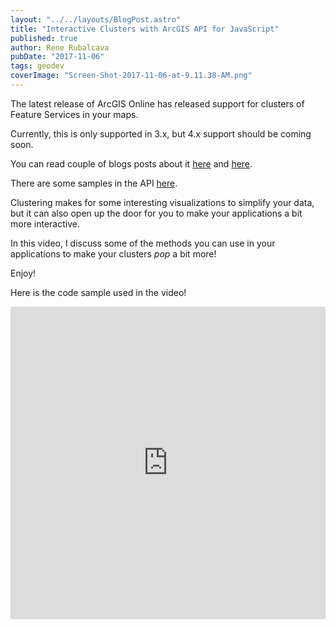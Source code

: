 ```yaml
---
layout: "../../layouts/BlogPost.astro"
title: "Interactive Clusters with ArcGIS API for JavaScript"
published: true
author: Rene Rubalcava
pubDate: "2017-11-06"
tags: geodev
coverImage: "Screen-Shot-2017-11-06-at-9.11.38-AM.png"
---
```


The latest release of ArcGIS Online has released support for clusters of Feature Services in your maps.

Currently, this is only supported in 3.x, but 4.x support should be coming soon.

You can read couple of blogs posts about it [here](https://blogs.esri.com/esri/arcgis/2017/09/20/clustering-now-available-in-arcgis-online/) and [here](https://blogs.esri.com/esri/arcgis/2017/10/11/thematic-point-clustering-for-data-exploration/).

There are some samples in the API [here](https://developers.arcgis.com/javascript/3/jssamples/#latest_samples).

Clustering makes for some interesting visualizations to simplify your data, but it can also open up the door for you to make your applications a bit more interactive.

In this video, I discuss some of the methods you can use in your applications to make your clusters _pop_ a bit more!

Enjoy!

<lite-youtube videoid="zldmdtEn45I"></lite-youtube>

Here is the code sample used in the video!

<iframe height="500" style="width: 100%;" scrolling="no" title="FeatureLayer clustering" src="https://codepen.io/odoe/embed/pWqMZw?height=500&theme-id=39013&default-tab=js,result" frameborder="no" loading="lazy" allowtransparency="true" allowfullscreen="true">
  See the Pen <a href='https://codepen.io/odoe/pen/pWqMZw'>FeatureLayer clustering</a> by Rene Rubalcava
  (<a href='https://codepen.io/odoe'>@odoe</a>) on <a href='https://codepen.io'>CodePen</a>.
</iframe>
